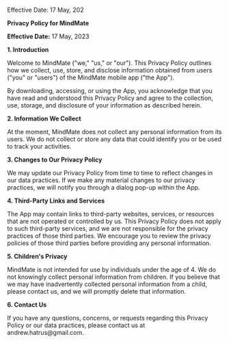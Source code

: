 Effective Date: 17 May, 202
<p><strong>Privacy Policy for MindMate</strong></p>
<p><strong>Effective Date:</strong> 17 May, 2023</p>
<p><strong>1. Introduction</strong></p>
<p>Welcome to MindMate ("we," "us," or "our"). This Privacy Policy outlines how we collect, use, store, and disclose information obtained from users ("you" or "users") of the MindMate mobile app ("the App").</p>
<p>By downloading, accessing, or using the App, you acknowledge that you have read and understood this Privacy Policy and agree to the collection, use, storage, and disclosure of your information as described herein.</p>
<p><strong>2. Information We Collect</strong></p>
<p>At the moment, MindMate does not collect any personal information from its users. We do not collect or store any data that could identify you or be used to track your activities.</p>
<p><strong>3. Changes to Our Privacy Policy</strong></p>
<p>We may update our Privacy Policy from time to time to reflect changes in our data practices. If we make any material changes to our privacy practices, we will notify you through a dialog pop-up within the App.</p>
<p><strong>4. Third-Party Links and Services</strong></p>
<p>The App may contain links to third-party websites, services, or resources that are not operated or controlled by us. This Privacy Policy does not apply to such third-party services, and we are not responsible for the privacy practices of those third parties. We encourage you to review the privacy policies of those third parties before providing any personal information.</p>
<p><strong>5. Children's Privacy</strong></p>
<p>MindMate is not intended for use by individuals under the age of 4. We do not knowingly collect personal information from children. If you believe that we may have inadvertently collected personal information from a child, please contact us, and we will promptly delete that information.</p>
<p><strong>6. Contact Us</strong></p>
<p>If you have any questions, concerns, or requests regarding this Privacy Policy or our data practices, please contact us at andrew.hatrus@gmail.com.</p>

